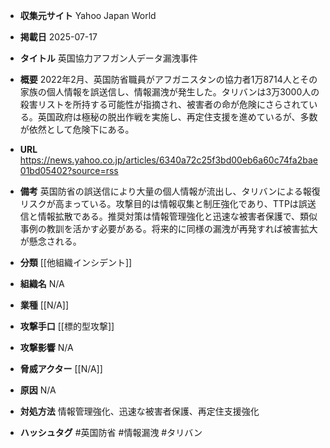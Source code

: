- **収集元サイト**
Yahoo Japan World

- **掲載日**
2025-07-17

- **タイトル**
英国協力アフガン人データ漏洩事件

- **概要**
2022年2月、英国防省職員がアフガニスタンの協力者1万8714人とその家族の個人情報を誤送信し、情報漏洩が発生した。タリバンは3万3000人の殺害リストを所持する可能性が指摘され、被害者の命が危険にさらされている。英国政府は極秘の脱出作戦を実施し、再定住支援を進めているが、多数が依然として危険下にある。

- **URL**
https://news.yahoo.co.jp/articles/6340a72c25f3bd00eb6a60c74fa2bae01bd05402?source=rss

- **備考**
英国防省の誤送信により大量の個人情報が流出し、タリバンによる報復リスクが高まっている。攻撃目的は情報収集と制圧強化であり、TTPは誤送信と情報拡散である。推奨対策は情報管理強化と迅速な被害者保護で、類似事例の教訓を活かす必要がある。将来的に同様の漏洩が再発すれば被害拡大が懸念される。

- **分類**
[[他組織インシデント]]

- **組織名**
N/A

- **業種**
[[N/A]]

- **攻撃手口**
[[標的型攻撃]]

- **攻撃影響**
N/A

- **脅威アクター**
[[N/A]]

- **原因**
N/A

- **対処方法**
情報管理強化、迅速な被害者保護、再定住支援強化

- **ハッシュタグ**
#英国防省 #情報漏洩 #タリバン
